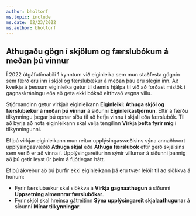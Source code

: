 ```yaml
---
author: bholtorf
ms.topic: include
ms.date: 02/23/2022
ms.author: bholtorf
---
```

## <a name="check-data-in-documents-and-journals-while-you-work" />Athugaðu gögn í skjölum og færslubókum á meðan þú vinnur

Í 2022 útgáfutímabili 1 kynntum við eiginleika sem mun staðfesta gögnin sem færð eru inn í skjöl og færslubækur á meðan þau eru slegin inn. Að kveikja á þessum eiginleika getur til dæmis hjálpa til við að forðast mistök í gagnaskráningu eða að geta ekki bókað eitthvað vegna villu. 

Stjórnandinn getur virkjað eiginleikann **Eiginleiki: Athuga skjöl og færslubækur á meðan þú vinnur** á síðunni **Eiginleikastjórnun**. Eftir á færðu tilkynningu þegar þú opnar síðu til að hefja vinnu í skjali eða færslubók. Til að byrja að nota eiginleikann skal velja tengilinn **Virkja þetta fyrir mig** í tilkynningunni. 

Ef þú virkjar eiginleikann mun reitur upplýsingasvæðisins sýna annaðhvort upplýsingasvæðið **Athuga skjal** eða **Athuga færslubók** eftir gerð skjalsins sem verið er að vinna í. Upplýsingareiturinn sýnir villurnar á síðunni þannig að þú getir leyst úr þeim á fljótlegan hátt.

Ef þú ákveður að þú þurfir ekki eiginleikann þá eru tvær leiðir til að slökkva á honum:

* Fyrir færslubækur skal slökkva á **Virkja gagnaathugun** á síðunni **Uppsetning almennrar færslubókar**.
* Fyrir skjöl skal hreinsa gátreitinn **Sýna upplýsingareit skjalaathugunar** á síðunni **Mínar tilkynningar**.
